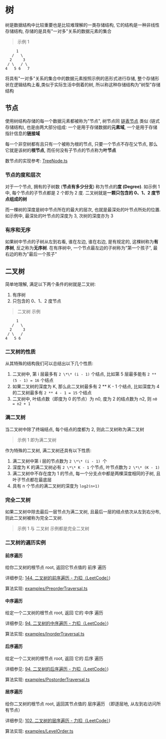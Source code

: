# 树

树是数据结构中比较重要也是比较难理解的一类存储结构, 它的结构是一种非线性存储结构, 存储的是具有"一对多"关系的数据元素的集合

> 示例 1

```
     1
   /   \
  2     3
 / \   / \
4   5 6   7
```

将具有"一对多"关系的集合中的数据元素按照示例的恶形式进行存储, 整个存储形状在逻辑结构上看,类似于实际生活中倒着的树, 所以称这种存储结构为"树型"存储结构

## 节点

使用树结构存储的每一个数据元素都被称为"节点", 树节点同 [链表节点](../LinkedList/LinkedListNode.ts) 类似 (链式存储结构), 也是由两大部分组成: 一个是用于存储数据的**元素域**, 一个是用于存储指针信息的**链接域**

每一个非空树都有且只有一个被称为根的节点, 只要一个节点不存在父节点, 那么它就是该树的**根节点**,
而任何没有子节点的节点称为**叶节点**

数节点的实现参考: [TreeNode.ts](./TreeNode.ts)

### 节点的度和层次

对于一个节点, 拥有的子树数 (**节点有多少分支**) 称为节点的**度 (Degree)**. 如示例 1 中, 每个节点的子节点都是 2 个即为 2 度. 二叉树就是**一颗只包含的 0、1、2 度节点组成的树**

而一棵树的深度是树中节点所在的最大的层次, 也就是最深处的叶节点所处的位置. 如示例中, 最深处的叶节点的深度为 3, 次树的深度亦为 3

### 有序和无序

如果树中节点的子树从左到右看, 谁在左边, 谁在右边, 是有规定的, 这棵树称为**有序树**, 反之称为**无序树**. 在有序树中, 一个节点最左边的子树称为"第一个孩子", 最右边的称为"最后一个孩子"

## 二叉树

简单地理解, 满足以下两个条件的树就是二叉树:

1. 有序树
2. 只包含的 0、1、2 度节点

> 二叉树 示例

```
     1
   /   \
  2     3
 / \   /
4   5 6
```

### 二叉树的性质

从其特殊的结构我们可以总结出以下几个性质:

1. 二叉树中, 第 i 层最多有 `2 \*\* (i - 1)` 个结点, 比如第 5 层最多能有 `2 ** (5 - 1) = 16` 个结点
2. 如果二叉树的深度为 K, 那么此二叉树最多有 2 \*\* K - 1 个结点, 比如深度为 4 的二叉树最多有 `2 ** 4 - 1 = 15` 个结点
3. 二叉树中, 叶结点数（即度为 0 的节点）为 n0, 度为 2 的结点数为 n2, 则 `n0 = n2 + 1`

### 满二叉树

当二叉树中除了终端结点, 每个结点的度都为 2, 则此二叉树称为满二叉树

> 示例 1 即为满二叉树

作为特殊的二叉树, 满二叉树还具有以下性质:

1. 满二叉树中第 i 层的节点数为 `2 \*\* (i - 1) `个
2. 深度为 K 的满二叉树必有 `2 \*\* K - 1` 个节点, 叶节点数为 `2 \*\* (K - 1)`
3. 满二叉树中不存在度为 1 的节点, 每一个分支点中都是两棵深度相同的子树, 且叶子节点都在最底层
4. 具有 n 个节点的满二叉树的深度为 `log2(n+1)`

### 完全二叉树

如果二叉树中除去最后一层节点为满二叉树, 且最后一层的结点依次从左到右分布, 则此二叉树被称为完全二叉树.

> 示例 1 与 二叉树 示例都是完全二叉树

### 二叉树的遍历实例

#### 前序遍历

给你二叉树的根节点 root, 返回它节点值的 前序 遍历

详细参见: [144. 二叉树的前序遍历 - 力扣（LeetCode）](https://leetcode.cn/problems/binary-tree-preorder-traversal/))

算法实现: [examples/PreorderTraversal.ts](./examples/PreorderTraversal.ts)

#### 中序遍历

给定一个二叉树的根节点 root, 返回 它的 中序 遍历

详细参见: [94. 二叉树的中序遍历 - 力扣（LeetCode）](https://leetcode.cn/problems/binary-tree-inorder-traversal/))

算法实现: [examples/InorderTraversal.ts](./examples/InorderTraversal.ts)

#### 后序遍历

给定一个二叉树的根节点 root, 返回 它的 后序 遍历

详细参见: [94. 二叉树的后序遍历 - 力扣（LeetCode）](https://leetcode.cn/problems/binary-tree-postorder-traversal/))

算法实现: [examples/PostorderTraversal.ts](./examples/PostorderTraversal.ts)

#### 层序遍历

给你二叉树的根节点 root, 返回其节点值的 层序遍历 （即逐层地, 从左到右访问所有节点）

详细参见: [102. 二叉树的层序遍历 - 力扣（LeetCode）](https://leetcode.cn/problems/binary-tree-level-order-traversal/))

算法实现: [examples/LevelOrder.ts](./examples/LevelOrder.ts)
